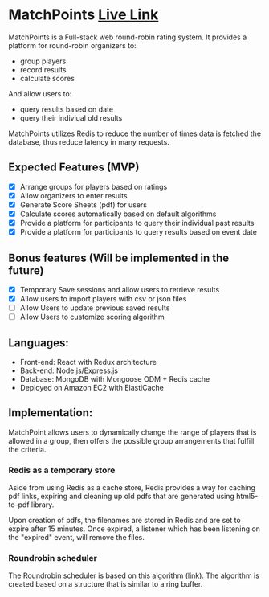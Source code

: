 # MatchPoints [Live Link](https://matchpoints.org)
MatchPoints is a Full-stack web round-robin rating system. It provides a platform for round-robin organizers to:
* group players
* record results
* calculate scores

And allow users to:
* query results based on date
* query their indiviual old results

MatchPoints utilizes Redis to reduce the number of times data is fetched the database, thus reduce latency in many requests.

## Expected Features (MVP)
 - [x] Arrange groups for players based on ratings
 - [x] Allow organizers to enter results
 - [x] Generate Score Sheets (pdf) for users
 - [x] Calculate scores automatically based on default algorithms
 - [x] Provide a platform for participants to query their individual past results
 - [x] Provide a platform for participants to query results based on event date

## Bonus features (Will be implemented in the future)
 - [x] Temporary Save sessions and allow users to retrieve results
 - [x] Allow users to import players with csv or json files
 - [ ] Allow Users to update previous saved results
 - [ ] Allow Users to customize scoring algorithm

## Languages:
 - Front-end: React with Redux architecture
 - Back-end: Node.js/Express.js
 - Database: MongoDB with Mongoose ODM + Redis cache
 - Deployed on Amazon EC2 with ElastiCache

## Implementation:
MatchPoint allows users to dynamically change the range of players that is allowed in a group, then offers the possible group arrangements that fulfill the criteria.

### Redis as a temporary store
Aside from using Redis as a cache store, Redis provides a way for caching pdf links, expiring and cleaning up old pdfs that are generated using html5-to-pdf library.

Upon creation of pdfs, the filenames are stored in Redis and are set to expire after 15 minutes. Once expired, a listener which has been listening on the "expired" event, will remove the files.

### Roundrobin scheduler
The Roundrobin scheduler is based on this algorithm ([link](http://stackoverflow.com/a/6649732)). The algorithm is created based on a structure that is similar to a ring buffer.


